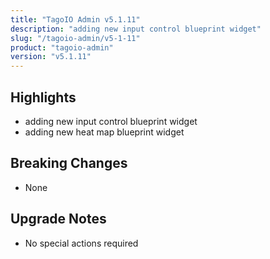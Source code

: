```yaml
---
title: "TagoIO Admin v5.1.11"
description: "adding new input control blueprint widget"
slug: "/tagoio-admin/v5-1-11"
product: "tagoio-admin"
version: "v5.1.11"
---
```


## Highlights

- adding new input control blueprint widget
- adding new heat map blueprint widget

## Breaking Changes

- None

## Upgrade Notes

- No special actions required
